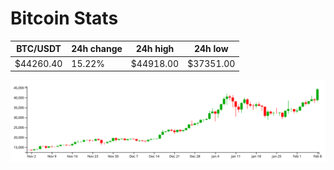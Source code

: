 # Bitcoin Stats

BTC/USDT|24h change|24h high|24h low|
|---|---|---|---|
|$44260.40|15.22%|$44918.00|$37351.00|

<img src="./chart.svg">
